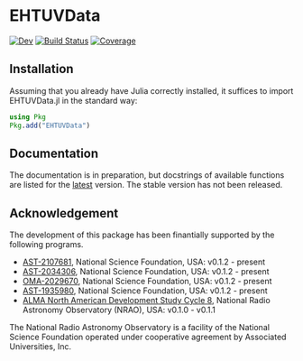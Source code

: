 # EHTUVData
[![Dev](https://img.shields.io/badge/docs-dev-blue.svg)](https://ehtjulia.github.io/EHTUVData.jl/dev/)
[![Build Status](https://github.com/ehtjulia/EHTUVData.jl/actions/workflows/CI.yml/badge.svg?branch=main)](https://github.com/ehtjulia/EHTUVData.jl/actions/workflows/CI.yml?query=branch%3Amain)
[![Coverage](https://codecov.io/gh/ehtjulia/EHTUVData.jl/branch/main/graph/badge.svg)](https://codecov.io/gh/ehtjulia/EHTUVData.jl)

## Installation
Assuming that you already have Julia correctly installed, it suffices to import EHTUVData.jl in the standard way:

```julia
using Pkg
Pkg.add("EHTUVData")
```

## Documentation
The documentation is in preparation, but docstrings of available functions are listed for the [latest](https://ehtjulia.github.io/EHTUVData.jl/dev) version. The stable version has not been released. 

## Acknowledgement
The development of this package has been finantially supported by the following programs.
- [AST-2107681](https://www.nsf.gov/awardsearch/showAward?AWD_ID=2107681), National Science Foundation, USA: v0.1.2 - present
- [AST-2034306](https://www.nsf.gov/awardsearch/showAward?AWD_ID=2034306), National Science Foundation, USA: v0.1.2 - present
- [OMA-2029670](https://www.nsf.gov/awardsearch/showAward?AWD_ID=2029670), National Science Foundation, USA: v0.1.2 - present
- [AST-1935980](https://www.nsf.gov/awardsearch/showAward?AWD_ID=1935980), National Science Foundation, USA: v0.1.2 - present
- [ALMA North American Development Study Cycle 8](https://science.nrao.edu/facilities/alma/science_sustainability/alma-develop-history), National Radio Astronomy Observatory (NRAO), USA: v0.1.0 - v0.1.1

The National Radio Astronomy Observatory is a facility of the National Science Foundation operated under cooperative agreement by Associated Universities, Inc.